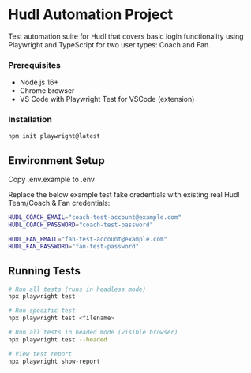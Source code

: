# Hudl Automation Project

Test automation suite for Hudl that covers basic login functionality using Playwright and TypeScript for two user types: Coach and Fan.

### Prerequisites
- Node.js 16+
- Chrome browser
- VS Code with Playwright Test for VSCode (extension)

### Installation

```bash
npm init playwright@latest
```

## Environment Setup
Copy .env.example to .env

Replace the below example test fake credentials with existing real Hudl Team/Coach & Fan credentials:

```bash
HUDL_COACH_EMAIL="coach-test-account@example.com"
HUDL_COACH_PASSWORD="coach-test-password"

HUDL_FAN_EMAIL="fan-test-account@example.com"
HUDL_FAN_PASSWORD="fan-test-password"
```

## Running Tests

```bash
# Run all tests (runs in headless mode)
npx playwright test

# Run specific test
npx playwright test <filename>

# Run all tests in headed mode (visible browser)
npx playwright test --headed

# View test report
npx playwright show-report
```
